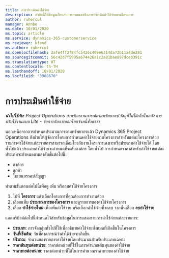 ```yaml
---
title: การประเมินค่าใช้จ่าย
description: หัวข้อนี้ให้ข้อมูลเกี่ยวกับการกำหนดหรือการประเมินค่าใช้จ่ายตามโครงการ
author: ruhercul
manager: Annbe
ms.date: 10/01/2020
ms.topic: article
ms.service: dynamics-365-customerservice
ms.reviewer: kfend
ms.author: ruhercul
ms.openlocfilehash: 2afe4ff2f84fc5426c409e6314da73b11a4de281
ms.sourcegitcommit: 56c42d7f5995a674426a1c2a81bae897dceb391c
ms.translationtype: HT
ms.contentlocale: th-TH
ms.lasthandoff: 10/01/2020
ms.locfileid: "3908670"
---
```

# <a name="expense-estimates"></a>การประเมินค่าใช้จ่าย
_**นำไปใช้กับ:** Project Operations สำหรับสถานการณ์ตามทรัพยากร/วัสดุที่ไม่ได้เก็บในคลัง การปรับใช้งานแบบ Lite - จัดการกับการออกใบแจ้งหนี้ชั่วคราว_

นอกเหนือจากการกำหนดประมาณการตามทรัพยากรแล้ว Dynamics 365 Project Operations ยังช่วยให้ผู้จัดการโครงการกำหนดค่าใช้จ่ายตามโครงการสำหรับแต่ละโครงการด้วย รายการค่าใช้จ่ายแต่ละรายการสามารถเชื่อมโยงกับงานโครงการเฉพาะหรือประเภทค่าใช้จ่ายได้ โดยทั่วไปแล้ว ประเภทค่าใช้จ่ายจะกำหนดที่ระดับองค์กร โดยทั่วไป การกำหนดราคาสำหรับค่าใช้จ่ายแต่ละประเภทจะกำหนดตามลำดับชั้นต่อไปนี้:

- องค์กร
- ลูกค้า
- ใบเสนอราคา/สัญญา

ทำตามขั้นตอนต่อไปนี้เพื่อดู เพิ่ม หรือลบค่าใช้จ่ายโครงการ

1. ไปที่ **โครงการ** แล้วเลือกโครงการที่คุณต้องการทำงานด้วย
2. เลือกแท็บ **ประมาณการของโครงการ** และดูรายการของค่าใช้จ่ายโครงการ
3. เลือก **ค่าใช้จ่ายใหม่** เพื่อเพิ่มค่าใช้จ่าย หรือเลือกค่าใช้จ่ายที่จะลบ จากนั้นเลือก **ลบค่าใช้จ่าย**

แอตทริบิวต์ต่อไปนี้กำหนดไว้สำหรับข้อมูลในการแสดงรายการค่าใช้จ่ายแต่ละรายการ:

- **ประเภท**: การจัดกลุ่มทั่วไปที่ใช้เพื่ออธิบายค่าใช้จ่ายทั้งหมดที่เกิดขึ้นในโครงการ
- **วันที่เริ่มต้น**: วันที่คาดการณ์ว่าค่าใช้จ่ายจะเกิดขึ้น
- **ปริมาณ**: จำนวนของรายการค่าใช้จ่ายโดยประมาณสำหรับประเภทเฉพาะ
- **ราคาต้นทุนต่อหน่วย**: ราคาต่อหน่วยที่ใช้ในการคำนวณต้นทุนของค่าใช้จ่าย
- **ราคาขายต่อหน่วย**: ราคาต่อหน่วยที่ใช้ในการคำนวณราคาขายของค่าใช้จ่าย

